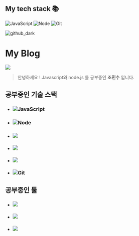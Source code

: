 <h2> My tech stack 📚 </h2>

![JavaScript](https://img.shields.io/badge/-JavaScript-%23F7DF1C?style=for-the-badge&logo=javascript&logoColor=000000&labelColor=%23F7DF1C&color=%23FFCE5A)
![Node](https://img.shields.io/badge/-Nodejs-43853d?style=for-the-badge&logo=Node.js&logoColor=white)
![Git](https://img.shields.io/badge/-Git-F05032?style=for-the-badge&logo=git&logoColor=ffffff)


![github_dark](https://github-readme-stats.vercel.app/api?username=talli0505&show_icons=true&theme=radical)




# My Blog
<a href="https://iceflower.tistory.com/_Devlog-fe856eb9ac6e416db3807c12fcab39c5" target="_blank"><img src="https://img.shields.io/badge/Notion-FFFFFF?style=flat&logo=Notion&logoColor=black"/></a>


> 안녕하세요 ! Javascript와 node.js 를 공부중인 **조민수** 입니다.  
   

## 공부중인 기술 스택
* ### ![JavaScript](https://img.shields.io/badge/-JavaScript-%23F7DF1C?style=for-the-badge&logo=javascript&logoColor=000000&labelColor=%23F7DF1C&color=%23FFCE5A)
* ### ![Node](https://img.shields.io/badge/-Nodejs-43853d?style=for-the-badge&logo=Node.js&logoColor=white)
* ### <img src="https://img.shields.io/badge/Express-000000?style=flat&logo=Express&logoColor=white"> 
* ### <img src="https://img.shields.io/badge/MongoDB-47A248?style=flat&logo=MongoDB&logoColor=white">  
* ### <img src="https://img.shields.io/badge/MySQL-4479A1?style=flat&logo=MySQL&logoColor=white">
* ### ![Git](https://img.shields.io/badge/-Git-F05032?style=for-the-badge&logo=git&logoColor=ffffff)



## 공부중인 툴
* ### <img src="https://img.shields.io/badge/Slack-4A154B?style=flat&logo=Slack&logoColor=white">
* ### <img src="https://img.shields.io/badge/AWS-232F3E?style=flat&logo=Amazon%20AWS&logoColor=white">  
* ### <img src="https://img.shields.io/badge/Notion-FFFFFF?style=flat&logo=Notion&logoColor=black">

